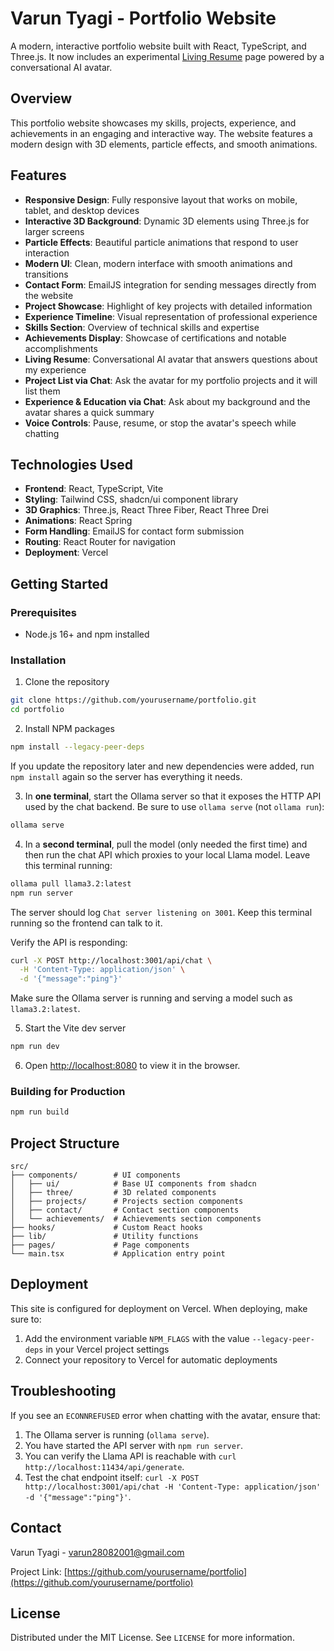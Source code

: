 
# Varun Tyagi - Portfolio Website

A modern, interactive portfolio website built with React, TypeScript, and Three.js.
It now includes an experimental [Living Resume](docs/LivingResume.md) page powered by a conversational AI avatar.

## Overview

This portfolio website showcases my skills, projects, experience, and achievements in an engaging and interactive way. The website features a modern design with 3D elements, particle effects, and smooth animations.

## Features

- **Responsive Design**: Fully responsive layout that works on mobile, tablet, and desktop devices
- **Interactive 3D Background**: Dynamic 3D elements using Three.js for larger screens
- **Particle Effects**: Beautiful particle animations that respond to user interaction
- **Modern UI**: Clean, modern interface with smooth animations and transitions
- **Contact Form**: EmailJS integration for sending messages directly from the website
- **Project Showcase**: Highlight of key projects with detailed information
- **Experience Timeline**: Visual representation of professional experience
- **Skills Section**: Overview of technical skills and expertise
- **Achievements Display**: Showcase of certifications and notable accomplishments
- **Living Resume**: Conversational AI avatar that answers questions about my experience
- **Project List via Chat**: Ask the avatar for my portfolio projects and it will list them
- **Experience & Education via Chat**: Ask about my background and the avatar shares a quick summary
- **Voice Controls**: Pause, resume, or stop the avatar's speech while chatting

## Technologies Used

- **Frontend**: React, TypeScript, Vite
- **Styling**: Tailwind CSS, shadcn/ui component library
- **3D Graphics**: Three.js, React Three Fiber, React Three Drei
- **Animations**: React Spring
- **Form Handling**: EmailJS for contact form submission
- **Routing**: React Router for navigation
- **Deployment**: Vercel

## Getting Started

### Prerequisites

- Node.js 16+ and npm installed

### Installation

1. Clone the repository
```sh
git clone https://github.com/yourusername/portfolio.git
cd portfolio
```

2. Install NPM packages
```sh
npm install --legacy-peer-deps
```
   If you update the repository later and new dependencies were added,
   run `npm install` again so the server has everything it needs.

3. In **one terminal**, start the Ollama server so that it exposes the HTTP API used by the chat backend. Be sure to use `ollama serve` (not `ollama run`):
```sh
ollama serve
```

4. In a **second terminal**, pull the model (only needed the first time) and then run the chat API which proxies to your local Llama model. Leave this terminal running:
```sh
ollama pull llama3.2:latest
npm run server
```

   The server should log `Chat server listening on 3001`. Keep this terminal running so the frontend can talk to it.

   Verify the API is responding:
   ```sh
   curl -X POST http://localhost:3001/api/chat \
     -H 'Content-Type: application/json' \
     -d '{"message":"ping"}'
   ```
Make sure the Ollama server is running and serving a model such as `llama3.2:latest`.

5. Start the Vite dev server
```sh
npm run dev
```

6. Open [http://localhost:8080](http://localhost:8080) to view it in the browser.

### Building for Production

```sh
npm run build
```

## Project Structure

```
src/
├── components/        # UI components
│   ├── ui/            # Base UI components from shadcn
│   ├── three/         # 3D related components
│   ├── projects/      # Projects section components
│   ├── contact/       # Contact section components
│   └── achievements/  # Achievements section components
├── hooks/             # Custom React hooks
├── lib/               # Utility functions
├── pages/             # Page components
└── main.tsx           # Application entry point
```

## Deployment

This site is configured for deployment on Vercel. When deploying, make sure to:

1. Add the environment variable `NPM_FLAGS` with the value `--legacy-peer-deps` in your Vercel project settings
2. Connect your repository to Vercel for automatic deployments

## Troubleshooting

If you see an `ECONNREFUSED` error when chatting with the avatar, ensure that:

1. The Ollama server is running (`ollama serve`).
2. You have started the API server with `npm run server`.
3. You can verify the Llama API is reachable with `curl http://localhost:11434/api/generate`.
4. Test the chat endpoint itself: `curl -X POST http://localhost:3001/api/chat -H 'Content-Type: application/json' -d '{"message":"ping"}'`.

## Contact

Varun Tyagi - [varun28082001@gmail.com](mailto:varun28082001@gmail.com)

Project Link: [https://github.com/yourusername/portfolio](https://github.com/yourusername/portfolio)

## License

Distributed under the MIT License. See `LICENSE` for more information.
